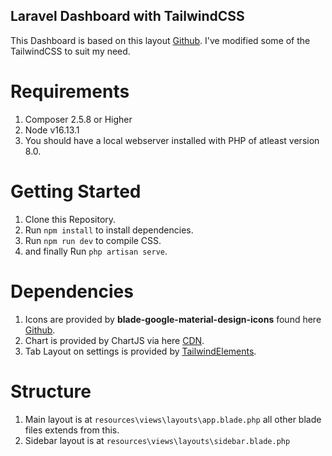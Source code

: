 ## Laravel Dashboard with TailwindCSS

This Dashboard is based on this layout [Github](https://github.com/fireclint/nextjs-dashboard-tailwind). I've modified some of the TailwindCSS to suit my need.

# Requirements
1. Composer 2.5.8 or Higher
2. Node v16.13.1
3. You should have a local webserver installed with PHP of atleast version 8.0.

# Getting Started

1. Clone this Repository.
2. Run ```npm install``` to install dependencies.
3. Run ```npm run dev``` to compile CSS.
4. and finally Run ```php artisan serve```.

# Dependencies

1. Icons are provided by **blade-google-material-design-icons** found here [Github](https://github.com/codeat3/blade-google-material-design-icons).
2. Chart is provided by ChartJS via here [CDN](https://cdn.jsdelivr.net/npm/chart.js@4.3.0/dist/chart.umd.min.js).
3. Tab Layout on settings is provided by [TailwindElements](https://tailwind-elements.com/).

# Structure

1. Main layout is at ``` resources\views\layouts\app.blade.php ``` all other blade files extends from this.
2. Sidebar layout is at ``` resources\views\layouts\sidebar.blade.php ```



